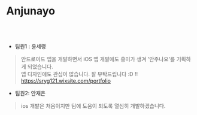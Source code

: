 # Anjunayo


<br /><br />
* 팀원1 : 윤세령<br>
> 안드로이드 앱을 개발하면서 iOS 앱 개발에도 흥미가 생겨 '안주나요'를 기획하게 되었습니다. <br />앱 디자인에도 관심이 많습니다. 잘 부탁드립니다 :D !!<br />
 <https://sryg121.wixsite.com/portfolio>
* 팀원2: 안재은<br>
> ios 개발은 처음이지만 팀에 도움이 되도록 열심히 개발하겠습니다.
<br />

